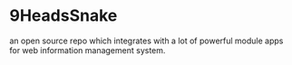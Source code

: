 9HeadsSnake
===========

an open source repo which integrates with a lot of powerful module apps for web information management system. 
